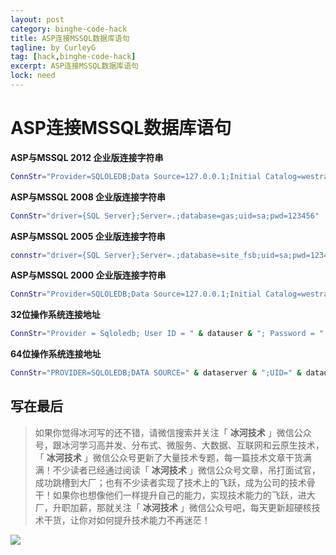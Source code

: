 ```yaml
---
layout: post
category: binghe-code-hack
title: ASP连接MSSQL数据库语句
tagline: by CurleyG
tag: [hack,binghe-code-hack]
excerpt: ASP连接MSSQL数据库语句
lock: need
---
```


# ASP连接MSSQL数据库语句

**ASP与MSSQL 2012  企业版连接字符串**

```bash
ConnStr="Provider=SQLOLEDB;Data Source=127.0.0.1;Initial Catalog=westrac;User Id=sa;Pwd=ssddddHzx;"
```

**ASP与MSSQL 2008 企业版连接字符串**

```bash
ConnStr="driver={SQL Server};Server=.;database=gas;uid=sa;pwd=123456"
```

**ASP与MSSQL 2005 企业版连接字符串**

```bash
connstr="driver={SQL Server};Server=.;database=site_fsb;uid=sa;pwd=123456"
```

**ASP与MSSQL 2000 企业版连接字符串**

```bash
ConnStr="Provider=SQLOLEDB;Data Source=127.0.0.1;Initial Catalog=westrac;User Id=sa;Password=ssddddHzx;"
```

**32位操作系统连接地址**

```bash
ConnStr="Provider = Sqloledb; User ID = " & datauser & "; Password = " & databasepsw & "; Initial Catalog = " & databasename & "; Data Source = " & dataserver & ";"
```

**64位操作系统连接地址**

```bash
ConnStr="PROVIDER=SQLOLEDB;DATA SOURCE=" & dataserver & ";UID=" & datauser & ";PWD=" & databasepsw & ";DATABASE="& databasename &";"
```
## 写在最后

> 如果你觉得冰河写的还不错，请微信搜索并关注「 **冰河技术** 」微信公众号，跟冰河学习高并发、分布式、微服务、大数据、互联网和云原生技术，「 **冰河技术** 」微信公众号更新了大量技术专题，每一篇技术文章干货满满！不少读者已经通过阅读「 **冰河技术** 」微信公众号文章，吊打面试官，成功跳槽到大厂；也有不少读者实现了技术上的飞跃，成为公司的技术骨干！如果你也想像他们一样提升自己的能力，实现技术能力的飞跃，进大厂，升职加薪，那就关注「 **冰河技术** 」微信公众号吧，每天更新超硬核技术干货，让你对如何提升技术能力不再迷茫！


![](https://img-blog.csdnimg.cn/20200906013715889.png)
